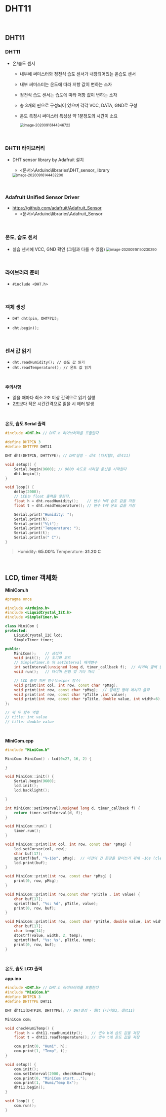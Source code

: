 # DHT11

  <br>

## DHT11

### DHT11

-   온/습도 센서

    -   내부에 써미스터와 정전식 습도 센서가 내장되어있는 온습도 센서

    -   내부 써미스터는 온도에 따라 저항 값이 변하는 소자

    -   정전식 습도 센서는 습도에 따라 저항 값이 변하는 소자

    -   총 3개의 핀으로 구성되어 있으며 각각 VCC, DATA, GND로 구성

    -   온도 측정시 써미스터 특성상 약 1분정도의 시간이 소요

        <img src="01.DHT11.assets/image-20200916144346722.png" alt="image-20200916144346722" style="zoom:80%;" />

  <br>

### DHT11 라이브러리

-   DHT sensor library by Adafruit 설치

    -   <문서>\Arduino\libraries\DHT_sensor_library

    <img src="01.DHT11.assets/image-20200916144432200.png" alt="image-20200916144432200" style="zoom:80%;" />

<br>

### Adafruit Unified Sensor Driver

-   https://github.com/adafruit/Adafruit_Sensor 
    -   <문서>\Arduino\libraries\Adafruit_Sensor

  <br>

### 온도, 습도 센서

-   실습 센서에 VCC, GND 확인 (그림과 다를 수 있음)
    <img src="01.DHT11.assets/image-20200916150230290.png" alt="image-20200916150230290" style="zoom:80%;" />

<br>

### 라이브러리 준비

-   `#include <DHT.h>`

      <br>

### 객체 생성

-   `DHT dht(pin, DHT타입);`

-   `dht.begin();`

      <br>

### 센서 값 읽기

-   `dht.readHumidity(); // 습도 값 읽기`
-   `dht.readTemperature(); // 온도 값 읽기`

<br>

**주의사항**

-   읽을 때마다 최소 2초 이상 간격으로 읽기 실행
-   2초보다 작은 시간간격으로 읽을 시 에러 발생

  <br>

**온도, 습도 Serial 출력**

```c++
#include <DHT.h> // DHT.h 라이브러리를 포함한다

#define DHTPIN 3
#define DHTTYPE DHT11

DHT dht(DHTPIN, DHTTYPE); // DHT설정 - dht (디지털3, dht11)

void setup() {
    Serial.begin(9600); // 9600 속도로 시리얼 통신을 시작한다
    dht.begin();
}

void loop() {
    delay(2000);
    // LCD는 float 출력을 못한다.
    float h = dht.readHumidity();    // 변수 h에 습도 값을 저장
    float t = dht.readTemperature(); // 변수 t에 온도 값을 저장

    Serial.print("Humidity: ");
    Serial.print(h);
    Serial.print("%\t");
    Serial.print("Temperature: ");
    Serial.print(t);
    Serial.println(" C");
}
```

>   Humidity: **65.00%**  Temperature: **31.20 C**

  <br>

## LCD, timer 객체화

**MiniCom.h**

```c++
#pragma once

#include <Arduino.h>
#include <LiquidCrystal_I2C.h>
#include <SimpleTimer.h>

class MiniCom {
protected:
    LiquidCrystal_I2C lcd;
    SimpleTimer timer;

public:
    MiniCom();    // 생성자
    void init();  // 초기화 코드
    // SimpleTimer.h 의 setInterval 매개변수
    int setInterval(unsigned long d, timer_callback f);  // 타이머 콜백 등록
    void run();   // 타이머 운영 및 기타 처리

    // LCD 출력 지원 함수(helper 함수)
    void print(int col, int row, const char *pMsg);
    void print(int row, const char *pMsg);  // 정해진 행에 메시지 출력
    void print(int row, const char *pTitle ,int value);
    void print(int row, const char *pTitle, double value, int width=6);
};

// 위 두 함수 역할
// title: int value
// title: double value
```

  <br>

**MiniCom.cpp**

```c++
#include "MiniCom.h"

MiniCom::MiniCom() : lcd(0x27, 16, 2) {

}

void MiniCom::init() {
    Serial.begin(9600);
    lcd.init();
    lcd.backlight();

}

int MiniCom::setInterval(unsigned long d, timer_callback f) {
    return timer.setInterval(d, f);
}

void MiniCom::run() {
    timer.run();
}

void MiniCom::print(int col, int row, const char *pMsg) {
    lcd.setCursor(col, row);
    char buf[17];
    sprintf(buf, "%-16s", pMsg);  // 이전의 긴 문장을 덮어쓰기 위해 -16s (clear 할 필요 없음)
    lcd.print(buf);
}

void MiniCom::print(int row, const char *pMsg) {
    print(0, row, pMsg);
}

void MiniCom::print(int row,const char *pTitle , int value) {
    char buf[17];
    sprintf(buf, "%s: %d", pTitle, value);
    print(0, row, buf);
}

void MiniCom::print(int row, const char *pTitle, double value, int width) {
    char buf[17];
    char temp[14];
    dtostrf(value, width, 2, temp);
    sprintf(buf, "%s: %s", pTitle, temp);
    print(0, row, buf);
}
```

<br>

**온도, 습도 LCD 출력**

**app.ino**

```c++
#include <DHT.h> // DHT.h 라이브러리를 포함한다
#include "MiniCom.h"
#define DHTPIN 3
#define DHTTYPE DHT11

DHT dht11(DHTPIN, DHTTYPE); // DHT설정 - dht (디지털3, dht11)

MiniCom com;

void checkHumiTemp() {
    float h = dht11.readHumidity();    // 변수 h에 습도 값을 저장
    float t = dht11.readTemperature(); // 변수 t에 온도 값을 저장

    com.print(0, "Humi", h);
    com.print(1, "Temp", t);
}

void setup() {
    com.init();
    com.setInterval(2000, checkHumiTemp);
    com.print(0, "MiniCom start...");
    com.print(1, "Humi/Temp Ex");
    dht11.begin();
}

void loop() {
    com.run();
}
```

